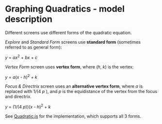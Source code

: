 # Graphing Quadratics - model description

Different screens use different forms of the quadratic equation.

_Explore_ and _Standard Form_ screens use **standard form** (sometimes referred to as general form):

_y_ = _ax_<sup>2</sup> + _bx_ + _c_

_Vertex Form_ screen uses **vertex form**, where (_h_, _k_) is the vertex:

_y_ = _a_(_x_ - _h_)<sup>2</sup> + _k_

_Focus & Directrix_ screen uses an **alternative vertex form**, where _a_ is replaced with 1/(4 _p_ ), and _p_ is the
equidistance of the vertex from the focus and directrix.

_y_ = (1/(4 _p_))(_x_ - _h_)<sup>2</sup> + _k_

See [Quadratic.js](https://github.com/phetsims/graphing-quadratics/blob/main/js/common/model/Quadratic.js) for the
implementation, which supports all 3 forms.
